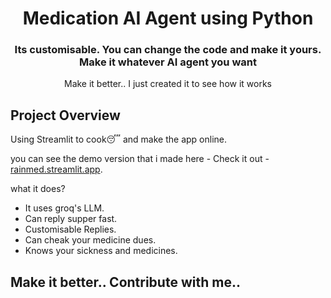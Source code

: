 <h1 align="center">Medication AI Agent using Python</h1>

<div align="center">
  <h3 align="center">Its customisable. You can change the code and make it yours. Make it whatever AI agent you want</h3>
  <p align="center">Make it better.. I just created it to see how it works</p>
</div>

## Project Overview
Using Streamlit to cook😴 and make the app online.

you can see the demo version that i made here - Check it out - [rainmed.streamlit.app](https://rainmed.streamlit.app/).

what it does?
- It uses groq's LLM. 
- Can reply supper fast.
- Customisable Replies.
- Can cheak your medicine dues.
- Knows your sickness and medicines.

## Make it better.. Contribute with me.. 

